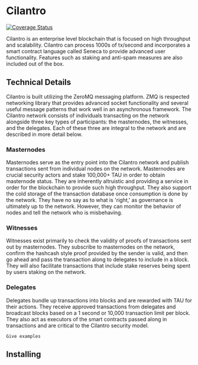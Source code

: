 # Cilantro

[![Coverage Status](https://coveralls.io/repos/github/Lamden/cilantro/badge.svg?branch=master)](https://coveralls.io/github/Lamden/cilantro?branch=master)

Cilantro is an enterprise level blockchain that is focused on high throughput and scalability. Cilantro can process
1000s of tx/second and incorporates a smart contract language called Seneca to provide advanced user functionality.
Features such as staking and anti-spam measures are also included out of the box.

## Technical Details

Cilantro is built utilizing the ZeroMQ messaging platform. ZMQ is respected networking library that
provides advanced socket functionality and several useful message patterns that work well in an asynchronous framework.
The Cilantro network consists of individuals transacting on the network alongside three key types of participants: the masternodes, the witnesses, and the delegates.
Each of these three are integral to the network and are described in more detail below.

### Masternodes
Masternodes serve as the entry point into the Cilantro network and publish transactions sent from individual nodes on
the network. Masternodes are crucial security actors and stake 100,000+ TAU in order to obtain masternode status. They
are inherently altruistic and providing a service in order for the blockchain to provide such high throughput. They also
support the cold storage of the transaction database once consumption is done by the network. They have no say as to what is 'right,'
as governance is ultimately up to the network. However, they can monitor the behavior of nodes and tell the network who is misbehaving.

### Witnesses
Witnesses exist primarily to check the validity of proofs of transactions sent out by masternodes.
They subscribe to masternodes on the network, confirm the hashcash style proof provided by the sender is valid, and
then go ahead and pass the transaction along to delegates to include in a block. They will also facilitate
transactions that include stake reserves being spent by users staking on the network.

### Delegates
Delegates bundle up transactions into blocks and are rewarded with TAU for their actions. They receive approved transactions
from delegates and broadcast blocks based on a 1 second or 10,000 transaction limit per block. They also act as executors
of the smart contracts passed along in transactions and are critical to the Cilantro security model.


```
Give examples
```

## Installing

